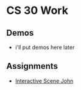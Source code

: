 # CS 30 Work

## Demos
- i'll put demos here later

## Assignments
- [Interactive Scene John](Interactive-Scene-John)